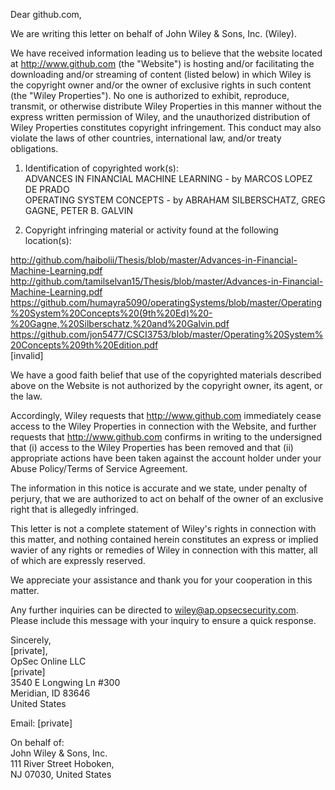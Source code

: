Dear github.com,

We are writing this letter on behalf of John Wiley & Sons, Inc. (Wiley).

We have received information leading us to believe that the website located at http://www.github.com (the "Website") is hosting and/or facilitating the downloading and/or streaming of content (listed below) in which Wiley is the copyright owner and/or the owner of exclusive rights in such content (the "Wiley Properties"). No one is authorized to exhibit, reproduce, transmit, or otherwise distribute Wiley Properties in this manner without the express written permission of Wiley, and the unauthorized distribution of Wiley Properties constitutes copyright infringement. This conduct may also violate the laws of other countries, international law, and/or treaty obligations.

1. Identification of copyrighted work(s):  
ADVANCES IN FINANCIAL MACHINE LEARNING - by MARCOS LOPEZ DE PRADO  
OPERATING SYSTEM CONCEPTS - by ABRAHAM SILBERSCHATZ, GREG GAGNE, PETER B. GALVIN

2. Copyright infringing material or activity found at the following location(s):

http://github.com/haibolii/Thesis/blob/master/Advances-in-Financial-Machine-Learning.pdf    
http://github.com/tamilselvan15/Thesis/blob/master/Advances-in-Financial-Machine-Learning.pdf  
https://github.com/humayra5090/operatingSystems/blob/master/Operating%20System%20Concepts%20(9th%20Ed)%20-%20Gagne,%20Silberschatz,%20and%20Galvin.pdf  
https://github.com/jon5477/CSCI3753/blob/master/Operating%20System%20Concepts%209th%20Edition.pdf  
[invalid]

We have a good faith belief that use of the copyrighted materials described above on the Website is not authorized by the copyright owner, its agent, or the law.

Accordingly, Wiley requests that http://www.github.com immediately cease access to the Wiley Properties in connection with the Website, and further requests that http://www.github.com confirms in writing to the undersigned that (i) access to the Wiley Properties has been removed and that (ii) appropriate actions have been taken against the account holder under your Abuse Policy/Terms of Service Agreement.

The information in this notice is accurate and we state, under penalty of perjury, that we are authorized to act on behalf of the owner of an exclusive right that is allegedly infringed.

This letter is not a complete statement of Wiley's rights in connection with this matter, and nothing contained herein constitutes an express or implied wavier of any rights or remedies of Wiley in connection with this matter, all of which are expressly reserved.

We appreciate your assistance and thank you for your cooperation in this matter.

Any further inquiries can be directed to wiley@ap.opsecsecurity.com. Please include this message with your inquiry to ensure a quick response.

Sincerely,  
[private],  
OpSec Online LLC  
[private]  
3540 E Longwing Ln #300  
Meridian, ID 83646  
United States  

Email: [private]

On behalf of:  
John Wiley & Sons, Inc.  
111 River Street Hoboken,  
NJ 07030, United States
